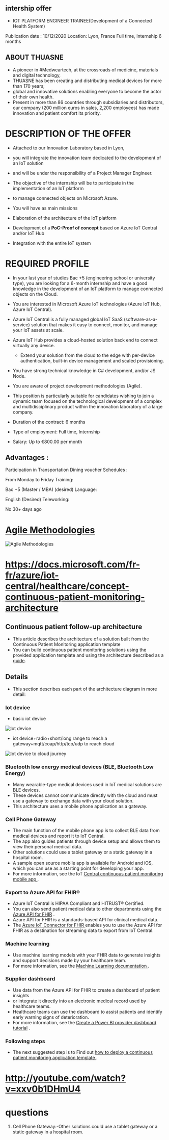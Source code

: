 ## intership offer

- IOT PLATFORM ENGINEER TRAINEE(Development of a Connected Health System)

Publication date : 10/12/2020
Location: Lyon, France
Full time, Internship 6 months
## ABOUT THUASNE

- A pioneer in #Medweartech, at the crossroads of medicine, materials and digital technology, 
- THUASNE has been creating and distributing medical devices for more than 170 years; 
- global and innovative solutions enabling everyone to become the actor of their own health. 
- Present in more than 86 countries through subsidiaries and distributors, our company (200 million euros in sales, 2,200 employees) has made innovation and patient comfort its priority.

# DESCRIPTION OF THE OFFER

- Attached to our Innovation Laboratory based in Lyon, 
- you will integrate the innovation team dedicated to the development of an IoT solution
- and will be under the responsibility of a Project Manager Engineer.

- The objective of the internship will be to participate in the implementation of an IoT platform 
- to manage connected objects on Microsoft Azure.

- You will have as main missions

- Elaboration of the architecture of the IoT platform
- Development of a **PoC-Proof of concept** based on Azure IoT Central and/or IoT Hub
- Integration with the entire IoT system
# REQUIRED PROFILE

- In your last year of studies Bac +5 (engineering school or university type), you are looking for a 6-month internship and have a good knowledge in the development of an IoT platform to manage connected objects on the Cloud.

- You are interested in Microsoft Azure IoT technologies (Azure IoT Hub, Azure IoT Central).
- Azure IoT Central is a fully managed global IoT SaaS (software-as-a-service) solution that makes it easy to connect, monitor, and manage your IoT assets at scale.
- Azure IoT Hub provides a cloud-hosted solution back end to connect virtually any device. 
    - Extend your solution from the cloud to the edge with per-device authentication, built-in device management and scaled provisioning.


- You have strong technical knowledge in C# development, and/or JS Node.

- You are aware of project development methodologies (Agile).

- This position is particularly suitable for candidates wishing to join a dynamic team focused on the technological development of a complex and multidisciplinary product within the innovation laboratory of a large company.

- Duration of the contract: 6 months

- Type of employment: Full time, Internship

- Salary: Up to €800.00 per month

## Advantages :

Participation in Transportation
Dining voucher
Schedules :

From Monday to Friday
Training:

Bac +5 (Master / MBA) (desired)
Language:

English (Desired)
Teleworking:

No
30+ days ago

# <a href="https://www.youtube.com/watch?v=XU0llRltyFM">Agile Methodologies<a/>

![Agile Methodologies](https://github.com/anindameister/IOT-PLATFORM-ENGINEER-TRAINEE/blob/main/snaps/1.PNG)

# https://docs.microsoft.com/fr-fr/azure/iot-central/healthcare/concept-continuous-patient-monitoring-architecture

## Continuous patient follow-up architecture
- This article describes the architecture of a solution built from the Continuous Patient Monitoring application template  
- You can build continuous patient monitoring solutions using the provided application template and using the architecture described as a <a href="https://docs.microsoft.com/en-us/azure/iot-central/healthcare/tutorial-continuous-patient-monitoring">guide</a>.

## Details
- This section describes each part of the architecture diagram in more detail:

### Iot device

- basic iot device

![Iot device](https://github.com/anindameister/IOT-PLATFORM-ENGINEER-TRAINEE/blob/main/snaps/2.PNG)

- iot device+radio+short/long range to reach a gateway+mqtt/coap/http/tcp/udp to reach cloud

![Iot device to cloud journey](https://github.com/anindameister/IOT-PLATFORM-ENGINEER-TRAINEE/blob/main/snaps/3.PNG)

### Bluetooth low energy medical devices (BLE, Bluetooth Low Energy)
- Many wearable-type medical devices used in IoT medical solutions are BLE devices. 
- These devices cannot communicate directly with the cloud and must use a gateway to exchange data with your cloud solution. 
- This architecture uses a mobile phone application as a gateway.

### Cell Phone Gateway
- The main function of the mobile phone app is to collect BLE data from medical devices and report it to IoT Central. 
- The app also guides patients through device setup and allows them to view their personal medical data. 
- Other solutions could use a tablet gateway or a static gateway in a hospital room. 
- A sample open source mobile app is available for Android and iOS, which you can use as a starting point for developing your app. 
- For more information, see the IoT <a href="https://docs.microsoft.com/fr-fr/samples/iot-for-all/iotc-cpm-sample/iotc-cpm-sample/">Central continuous patient monitoring mobile app </a>.

### Export to Azure API for FHIR®
- Azure IoT Central is HIPAA Compliant and HITRUST® Certified. 
- You can also send patient medical data to other departments using the <a href="https://docs.microsoft.com/fr-fr/azure/healthcare-apis/overview">Azure API for FHIR</a> . 
- Azure API for FHIR is a standards-based API for clinical medical data. 
- The <a href="https://docs.microsoft.com/fr-fr/azure/healthcare-apis/iot-fhir-portal-quickstart">Azure IoT Connector for FHIR </a>enables you to use the Azure API for FHIR as a destination for streaming data to export from IoT Central.

### Machine learning
- Use machine learning models with your FHIR data to generate insights and support decisions made by your healthcare team. 
- For more information, see the <a href="https://docs.microsoft.com/fr-fr/azure/machine-learning/">Machine Learning documentation </a>.

### Supplier dashboard
- Use data from the Azure API for FHIR to create a dashboard of patient insights
- or integrate it directly into an electronic medical record used by healthcare teams.
- Healthcare teams can use the dashboard to assist patients and identify early warning signs of deterioration.
- For more information, see the <a href="https://docs.microsoft.com/fr-fr/azure/iot-central/healthcare/howto-health-data-triage">Create a Power BI provider dashboard tutorial</a> .

### Following steps
- The next suggested step is to Find out <a href="https://docs.microsoft.com/fr-fr/azure/iot-central/healthcare/tutorial-continuous-patient-monitoring">how to deploy a continuous patient monitoring application template </a>.









# http://youtube.com/watch?v=xxv0b1DHmU4

# questions
1. Cell Phone Gateway:-Other solutions could use a tablet gateway or a static gateway in a hospital room. 

